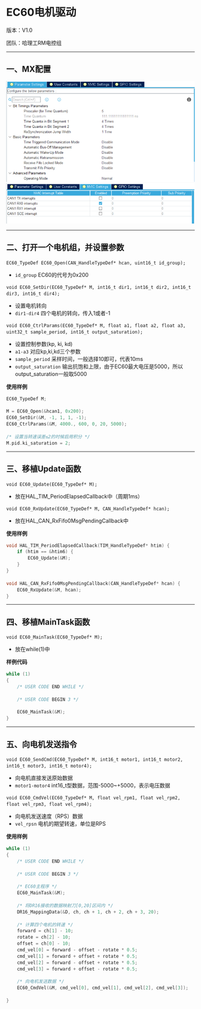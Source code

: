 # EC60电机驱动

版本：V1.0

团队：哈理工RM电控组

---

## 一、MX配置

![img1](https://github.com/RainFromCN/rm_aboard_driver/blob/master/EC60/img1.png)
![img2](https://github.com/RainFromCN/rm_aboard_driver/blob/master/EC60/img2.png)

---

## 二、打开一个电机组，并设置参数

`EC60_TypeDef EC60_Open(CAN_HandleTypeDef* hcan, uint16_t id_group);`

- `id_group` EC60的代号为0x200

`void EC60_SetDir(EC60_TypeDef* M, int16_t dir1, int16_t dir2, int16_t dir3, int16_t dir4);`
- 设置电机转向
- `dir1-dir4` 四个电机的转向，传入1或者-1

`void EC60_CtrlParams(EC60_TypeDef* M, float a1, float a2, float a3, uint32_t sample_period, int16_t output_saturation);`
- 设置控制参数(kp, ki, kd)
- `a1-a3` 对应kp,ki,kd三个参数
- `sample_period` 采样时间，一般选择10即可，代表10ms
- `output_saturation` 输出抗饱和上限，由于EC60最大电压是5000，所以output_saturation一般取5000

**使用样例**
```c
EC60_TypeDef M;

M = EC60_Open(&hcan1, 0x200);
EC60_SetDir(&M, -1, 1, 1, -1);
EC60_CtrlParams(&M, 4000., 600, 0, 20, 5000);

/* 设置当转速误差≤2的时候启用积分 */
M.pid.ki_saturation = 2;
```

---

## 三、移植Update函数

`void EC60_Update(EC60_TypeDef* M);`
- 放在HAL_TIM_PeriodElapsedCallback中（周期1ms）

`void EC60_RxUpdate(EC60_TypeDef* M, CAN_HandleTypeDef* hcan);`
- 放在HAL_CAN_RxFifo0MsgPendingCallback中

**使用样例**
```c
void HAL_TIM_PeriodElapsedCallback(TIM_HandleTypeDef* htim) {
    if (htim == &htim6) {
        EC60_Update(&M);
    }
}

void HAL_CAN_RxFifo0MsgPendingCallback(CAN_HandleTypeDef* hcan) {
    EC60_RxUpdate(&M, hcan);
}
```

---

## 四、移植MainTask函数

`void EC60_MainTask(EC60_TypeDef* M);`
- 放在while(1)中

**样例代码**
```c
while (1)
{
    /* USER CODE END WHILE */

    /* USER CODE BEGIN 3 */

    EC60_MainTask(&M);
}
```

---

## 五、向电机发送指令

`void EC60_SendCmd(EC60_TypeDef* M, int16_t motor1, int16_t motor2, int16_t motor3, int16_t motor4);`
- 向电机直接发送原始数据
- `motor1-motor4` int16_t型数据，范围-5000~+5000，表示电压数据

`void EC60_CmdVel(EC60_TypeDef* M, float vel_rpm1, float vel_rpm2, float vel_rpm3, float vel_rpm4);`
- 向电机发送速度（RPS）数据
- `vel_rpsn` 电机的期望转速，单位是RPS

**使用样例**
```c
while (1)
{
    /* USER CODE END WHILE */

    /* USER CODE BEGIN 3 */

    /* EC60主程序 */
    EC60_MainTask(&M);

    /* 将DR16接收的数据映射刀[0,20]区间内 */
    DR16_MappingData(&D, ch, ch + 1, ch + 2, ch + 3, 20);

    /* 计算四个电机的转速 */
    forward = ch[1] - 10;
    rotate = ch[2] - 10;
    offset = ch[0] - 10;
    cmd_vel[0] = forward - offset - rotate * 0.5;
    cmd_vel[1] = forward + offset + rotate * 0.5;
    cmd_vel[2] = forward - offset + rotate * 0.5;
    cmd_vel[3] = forward + offset - rotate * 0.5;

    /* 向电机发送数据 */
    EC60_CmdVel(&M, cmd_vel[0], cmd_vel[1], cmd_vel[2], cmd_vel[3]);

}
```